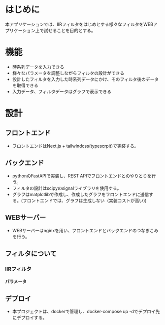 # はじめに 
本アプリケーションでは、IIRフィルタをはじめとする様々なフィルタをWEBアプリケーション上で試せることを目的とする。

# 機能
* 時系列データを入力できる
* 様々なパラメータを調整しながらフィルタの設計ができる
* 設計したフィルタを入力した時系列データにかけ、そのフィルタ後のデータを取得できる
* 入力データ、フィルタデータはグラフで表示できる

# 設計
## フロントエンド
* フロントエンドはNext.js + tailwindcss(typescrpit)で実装する。

## バックエンド
* pythonのFastAPIで実装し、REST APIでフロントエンドとのやりとりを行う。
* フィルタの設計はscipyのsignalライブラリを使用する。
* グラフはmatplotlibで作成し、作成したグラフをフロントエンドに送信する。(フロントエンドでは、グラフは生成しない（実装コストが高い))

## WEBサーバー
* WEBサーバーはnginxを用い、フロントエンドとバックエンドのつなぎこみを行う。

## フィルタについて
### IIRフィルタ
#### パラメータ

## デプロイ
* 本プロジェクトは、dockerで管理し、docker-compose up -dでデプロイ先にデプロイする。
